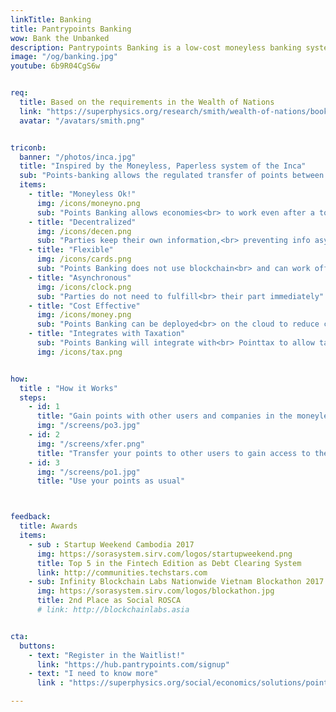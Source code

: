 ```yaml
---
linkTitle: Banking
title: Pantrypoints Banking
wow: Bank the Unbanked
description: Pantrypoints Banking is a low-cost moneyless banking system that circulates the economy unserved by the financial system 
image: "/og/banking.jpg"
youtube: 6b9R04CgS6w


req:
  title: Based on the requirements in the Wealth of Nations
  link: "https://superphysics.org/research/smith/wealth-of-nations/book-2/chapter-3c"
  avatar: "/avatars/smith.png"


triconb:
  banner: "/photos/inca.jpg"
  title: "Inspired by the Moneyless, Paperless system of the Inca"
  sub: "Points-banking allows the regulated transfer of points between users"
  items:
    - title: "Moneyless Ok!"
      img: /icons/moneyno.png
      sub: "Points Banking allows economies<br> to work even after a total financial collapse"
    - title: "Decentralized"
      img: /icons/decen.png    
      sub: "Parties keep their own information,<br> preventing info asymmetry"
    - title: "Flexible"
      img: /icons/cards.png
      sub: "Points Banking does not use blockchain<br> and can work offline, just as the Inca were offline"
    - title: "Asynchronous"
      img: /icons/clock.png
      sub: "Parties do not need to fulfill<br> their part immediately"      
    - title: "Cost Effective"
      img: /icons/money.png
      sub: "Points Banking can be deployed<br> on the cloud to reduce costs"
    - title: "Integrates with Taxation"
      sub: "Points Banking will integrate with<br> Pointtax to allow tax payments in kind"
      img: /icons/tax.png


how:
  title : "How it Works"  
  steps:
    - id: 1
      title: "Gain points with other users and companies in the moneyless economy"  
      img: "/screens/po3.jpg"
    - id: 2 
      img: "/screens/xfer.png"
      title: "Transfer your points to other users to gain access to their goods and services"
    - id: 3
      img: "/screens/po1.jpg"
      title: "Use your points as usual"



feedback:
  title: Awards
  items:
    - sub : Startup Weekend Cambodia 2017
      img: https://sorasystem.sirv.com/logos/startupweekend.png
      title: Top 5 in the Fintech Edition as Debt Clearing System
      link: http://communities.techstars.com
    - sub: Infinity Blockchain Labs Nationwide Vietnam Blockathon 2017
      img: https://sorasystem.sirv.com/logos/blockathon.jpg
      title: 2nd Place as Social ROSCA
      # link: http://blockchainlabs.asia


cta:
  buttons:
    - text: "Register in the Waitlist!"
      link: "https://hub.pantrypoints.com/signup"
    - text: "I need to know more"
      link : "https://superphysics.org/social/economics/solutions/points-banking"

---
```

